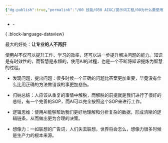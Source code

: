 ```yaml
---
{"dg-publish":true,"permalink":"/00 技能/050 AIGC/提示词工程/00为什么要使用AI/","tags":["ai"]}
---
```



- \-

{ .block-language-dataview}

最大的好处：**让专业的人不再肝**

使用AI不仅可以提升工作、学习的效率，还可以进一步提升解决问题的能力。知识是有时效性的，而智慧是永恒的，使用AI的过程，也是一个不断将知识提炼为智慧的过程。

- 发现问题，提出问题：很多时候一个正确的问题比答案更加重要，毕竟没有什么比用正确的方法做错误的事更加悲伤。

- 归纳总结：人应该从重复的事情中解脱，而解脱的前提就是我们进行了很好的总结，有一个完善的SOP，而AI可以完全按照这个SOP来进行工作。

- 逻辑思维：使用AI能够帮助我们更好地理解和分析复杂的数据，形成清晰的逻辑链条，从而做出更为合理的决策。
- 想像力：一如联想的广告词，人们失去联想，世界将会怎么，想像力很多时候是生产力的根本来源。



